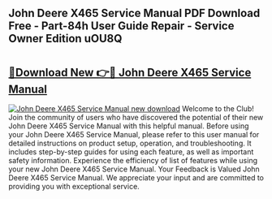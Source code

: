 ## John Deere X465 Service Manual PDF Download Free - Part-84h User Guide Repair - Service Owner Edition uOU8Q

# <h2><a href="http://bc86439.oget.top/?id=John+Deere+X465+Service+Manual">🔗Download New 👉🔴 John Deere X465 Service Manual</a></h2>

[![John Deere X465 Service Manual new download](https://i.imgur.com/5g1atiW.png)](http://bc86439.oget.top/?id=John+Deere+X465+Service+Manual)
Welcome to the Club! Join the community of users who have discovered the potential of their new John Deere X465 Service Manual with this helpful manual. Before using your John Deere X465 Service Manual, please refer to this user manual for detailed instructions on product setup, operation, and troubleshooting. It includes step-by-step guides for using each feature, as well as important safety information. Experience the efficiency of list of features while using your new John Deere X465 Service Manual. Your Feedback is Valued John Deere X465 Service Manual. We appreciate your input and are committed to providing you with exceptional service.
